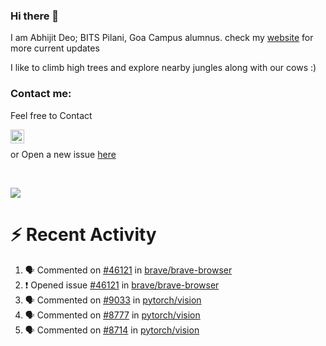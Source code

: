 ### Hi there 👋

I am Abhijit Deo; BITS Pilani, Goa Campus alumnus. check my [website](https://abhi-glitchhg.github.io/) for more current updates 


I like to climb high trees and explore nearby jungles along with our cows :)
### Contact me:

Feel free to Contact


[<img align="left" alt="Abhijit Deo | Gmail" width="22px" src="https://cdn.jsdelivr.net/npm/simple-icons@v3/icons/gmail.svg" />][gmail]
<br />


 or Open a new issue [here](https://github.com/abhi-glitchhg/abhi-glitchhg/issues)

[gmail]: mailto:f20190041@goa.bits-pilani.ac.in

<br>



![](https://komarev.com/ghpvc/?username=abhi-glitchhg&color=green)


# :zap: Recent Activity

<!--START_SECTION:activity-->
1. 🗣 Commented on [#46121](https://github.com/brave/brave-browser/issues/46121#issuecomment-2885800483) in [brave/brave-browser](https://github.com/brave/brave-browser)
2. ❗ Opened issue [#46121](https://github.com/brave/brave-browser/issues/46121) in [brave/brave-browser](https://github.com/brave/brave-browser)
3. 🗣 Commented on [#9033](https://github.com/pytorch/vision/issues/9033#issuecomment-2822983530) in [pytorch/vision](https://github.com/pytorch/vision)
4. 🗣 Commented on [#8777](https://github.com/pytorch/vision/issues/8777#issuecomment-2513713420) in [pytorch/vision](https://github.com/pytorch/vision)
5. 🗣 Commented on [#8714](https://github.com/pytorch/vision/issues/8714#issuecomment-2460357506) in [pytorch/vision](https://github.com/pytorch/vision)
<!--END_SECTION:activity-->
